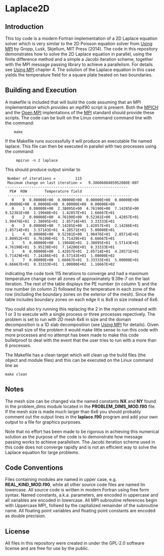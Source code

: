 # Laplace2D

## Introduction
This toy code is a modern Fortran implementation of a 2D Laplace equation solver which is very similar 
to the 2D Poisson equation solver from [Using MPI](https://wgropp.cs.illinois.edu/usingmpiweb/0) by Gropp, 
Lusk, Skjellum, MIT Press (2014). The code in this repository demonstrates  how to solve the 
2D Laplace equation in parallel, using the finite difference method and a simple a Jacobi iteration scheme, 
together with the MPI message passing library to achieve a parallelism.  For details see 
[Using MPI](https://wgropp.cs.illinois.edu/usingmpiweb/0) 
chapter 4.  The solution of the Laplace equation in this case yields the temperature 
field for a square plate heated on two boundaries.  

## Building and Execution
A makefile is included that will build the code assuming that an MPI implementation which 
provides an mpif90 script is present.    Both the [MPICH](https://www.mpich.org) and the
[Open MPI](https://www.open-mpi.org/) implentations of the [MPI](https://www.mpi-forum.org/) standard should 
provide these scripts.  The code can be built on the Linux command command line with the command: 

        make

If the Makefile runs successfully it will produce an executable file named laplace.   This file 
can then be executed in parallel with two processes using the command:

         mpirun -n 2 laplace

This should produce output similar to
```
 Number of iterations =         115
 Maximum change on last iteration =   9.3860688465952080E-007
--------------------------------------------------------
  PE#  ROW        Temperature field
 --------------------------------------------------------
   0    0  0.00000E+00  0.00000E+00  0.00000E+00  0.00000E+00  0.00000E+00  0.00000E+00  0.00000E+00  0.00000E+00
   0    1  0.00000E+00  2.38095E+00  4.76190E+00  7.14285E+00  9.52381E+00  1.19048E+01  1.42857E+01  1.66667E+01
   0    2  0.00000E+00  4.76190E+00  9.52381E+00  1.42857E+01  1.90476E+01  2.38095E+01  2.85714E+01  3.33333E+01
   0    3  0.00000E+00  7.14285E+00  1.42857E+01  2.14286E+01  2.85714E+01  3.57143E+01  4.28571E+01  5.00000E+01
   1    4  0.00000E+00  9.52381E+00  1.90476E+01  2.85714E+01  3.80952E+01  4.76190E+01  5.71429E+01  6.66667E+01
   1    5  0.00000E+00  1.19048E+01  2.38095E+01  3.57143E+01  4.76190E+01  5.95238E+01  7.14286E+01  8.33333E+01
   1    6  0.00000E+00  1.42857E+01  2.85714E+01  4.28571E+01  5.71429E+01  7.14286E+01  8.57143E+01  1.00000E+02
   1    7  0.00000E+00  1.66667E+01  3.33333E+01  5.00000E+01  6.66667E+01  8.33333E+01  1.00000E+02  1.16667E+02
```
indicating the code took 115 iterations to converge and had a maximum temperature change over 
all zones of approximately 9.39e-7 on the last iteration.   The rest of the table displays 
the PE number (in column 1) and the row number (in column 2) followed by the temperature in each 
zone of the row (including the boundary zones on the exterior of the mesh).   Since the table includes 
boundary zones on each edge it is 8x8 in size instead of 6x6.

You could also try running this replacing the 2 in the mpirun command with 1 or 3 to execute 
with a single process or three processes repectively. The problem is set to run with 2D 
mesh 6x6 in size and the domain decomposition is a 1D slab decomposition (see 
[Using MPI](https://wgropp.cs.illinois.edu/usingmpiweb/0) for details).    Given the small size 
of the problem it would make little sense to run this code with more processes and no attempt has 
been made  to make this  code bulletproof to deal with the event that the user tries to run with 
a more than 6 processes.     

The Makefile has a clean target which will clean up the build files (the object and module files)
and this can be executed on the Linux command line as

    make clean

## Notes
The mesh size can be changed via the named constants **NX** and **NY** found in the problem_dims 
module located in the **PROBLEM_DIMS_MOD.f90** file.    If the mesh size is made much larger 
than 6x6 you should probably comment out the output lines in the **laplace.f90** program and add 
your own output to a file for graphics purposes.

Note that no effort has been made to be rigorous in achieving this numerical
solution as the purpose of the code is to demonstrate how message passing works to achieve 
parallelism.   The Jacobi iteration scheme used in this code does not converge rapidly and
is not an efficient way to solve the Laplace equation for large problems.

## Code Conventions

Files containing modules are named in upper case, e.g. **REAL_KIND_MOD.f90**, while all other
source code files are named lin lowercase.   All source code is written in modern Fortran
using free form syntax.     Named constants, a.k.a. parameters, are encoded in uppercase 
and all variables are encoded in lowercase.   All MPI subroutine references begin with
Uppercase MPI_ follwed by the capitalized remainder of the subroutine name.   All 
floating point variables and floating point constants are encoded as double precision.

## License
  All files in this repository were created in under the GPL-2.0 software license and are free for
  use by the public.
  

